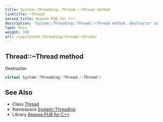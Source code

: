 ```yaml
---
title: System::Threading::Thread::~Thread method
linktitle: ~Thread
second_title: Aspose.PUB for C++
description: 'System::Threading::Thread::~Thread method. Destructor in C++.'
type: docs
weight: 300
url: /cpp/system.threading/thread/~thread/
---
```

## Thread::~Thread method


Destructor.

```cpp
virtual System::Threading::Thread::~Thread()
```

## See Also

* Class [Thread](../)
* Namespace [System::Threading](../../)
* Library [Aspose.PUB for C++](../../../)
